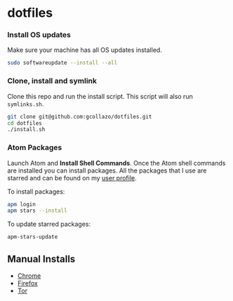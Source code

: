 # dotfiles

### Install OS updates
Make sure your machine has all OS updates installed.

```bash
sudo softwareupdate --install --all
```

### Clone, install and symlink
Clone this repo and run the install script. This script will also run `symlinks.sh`.

```bash
git clone git@github.com:gcollazo/dotfiles.git
cd dotfiles
./install.sh
```

### Atom Packages
Launch Atom and **Install Shell Commands**. Once the Atom shell commands are installed you can install packages. All the packages that I use are starred and can be found on my [user profile](https://atom.io/users/gcollazo/stars).

To install packages:

```bash
apm login
apm stars --install
```

To update starred packages:

```bash
apm-stars-update
```

## Manual Installs
- [Chrome](https://dl.google.com/chrome/mac/stable/GGRO/googlechrome.dmg)
- [Firefox](https://www.mozilla.org/en-US/firefox/new/)
- [Tor](https://www.torproject.org/download/download-easy.html.en)
